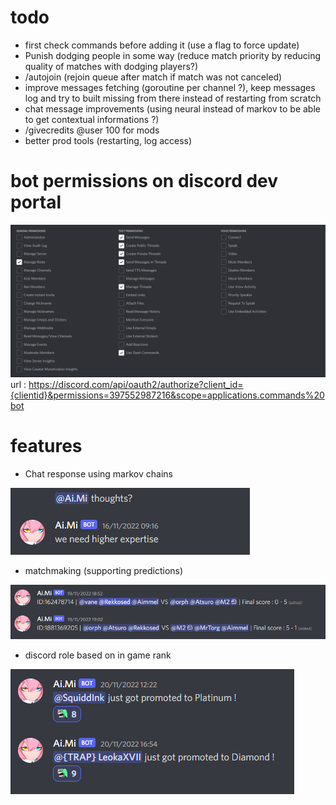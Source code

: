 # todo

- first check commands before adding it (use a flag to force update)
- Punish dodging people in some way (reduce match priority by reducing quality of matches with dodging players?)
- /autojoin (rejoin queue after match if match was not canceled)
- improve messages fetching (goroutine per channel ?), keep messages log and try to built missing from there instead of restarting from scratch
- chat message improvements (using neural instead of markov to be able to get contextual informations ?)
- /givecredits @user 100 for mods
- better prod tools (restarting, log access)

# bot permissions on discord dev portal
![perms.png](screens/perms.png)
url : https://discord.com/api/oauth2/authorize?client_id={clientid}&permissions=397552987216&scope=applications.commands%20bot

# features

- Chat response using markov chains

![chat.png](screens/chat.png)

- matchmaking (supporting predictions)

![matches.png](screens/matches.png)

- discord role based on in game rank

![rankup.png](screens/rankup.png)